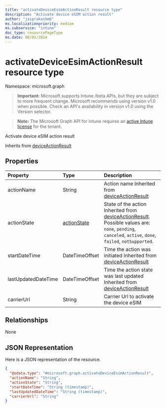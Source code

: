 ```yaml
---
title: "activateDeviceEsimActionResult resource type"
description: "Activate device eSIM action result"
author: "jaiprakashmb"
ms.localizationpriority: medium
ms.subservice: "intune"
doc_type: resourcePageType
ms.date: 08/01/2024
---
```


# activateDeviceEsimActionResult resource type

Namespace: microsoft.graph

> **Important:** Microsoft supports Intune /beta APIs, but they are subject to more frequent change. Microsoft recommends using version v1.0 when possible. Check an API's availability in version v1.0 using the Version selector.

> **Note:** The Microsoft Graph API for Intune requires an [active Intune license](https://go.microsoft.com/fwlink/?linkid=839381) for the tenant.

Activate device eSIM action result


Inherits from [deviceActionResult](../resources/intune-devices-deviceactionresult.md)

## Properties
|Property|Type|Description|
|:---|:---|:---|
|actionName|String|Action name Inherited from [deviceActionResult](../resources/intune-devices-deviceactionresult.md)|
|actionState|[actionState](../resources/intune-shared-actionstate.md)|State of the action Inherited from [deviceActionResult](../resources/intune-devices-deviceactionresult.md). Possible values are: `none`, `pending`, `canceled`, `active`, `done`, `failed`, `notSupported`.|
|startDateTime|DateTimeOffset|Time the action was initiated Inherited from [deviceActionResult](../resources/intune-devices-deviceactionresult.md)|
|lastUpdatedDateTime|DateTimeOffset|Time the action state was last updated Inherited from [deviceActionResult](../resources/intune-devices-deviceactionresult.md)|
|carrierUrl|String|Carrier Url to activate the device eSIM |

## Relationships
None

## JSON Representation
Here is a JSON representation of the resource.
<!-- {
  "blockType": "resource",
  "@odata.type": "microsoft.graph.activateDeviceEsimActionResult"
}
-->
``` json
{
  "@odata.type": "#microsoft.graph.activateDeviceEsimActionResult",
  "actionName": "String",
  "actionState": "String",
  "startDateTime": "String (timestamp)",
  "lastUpdatedDateTime": "String (timestamp)",
  "carrierUrl": "String"
}
```